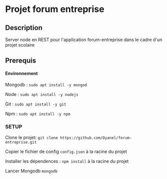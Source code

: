 # Projet forum entreprise

## Description

Server node en REST pour l'application forum-entreprise dans le cadre d'un projet scolaire

## Prerequis

#### Environnement
Mongodb : `sudo apt install -y mongod`

Node : `sudo apt install -y nodejs`

Git : `sudo apt install -y git`

Npm : `sudo apt install -y npm`


### SETUP
Clone le projet: `git clone https://github.com/Oyanel/forum-entreprise.git`

Copier le fichier de config `config.json` à la racine du projet

Installer les dépendences : `npm install` à la racine du projet

Lancer Mongodb `mongodb`
